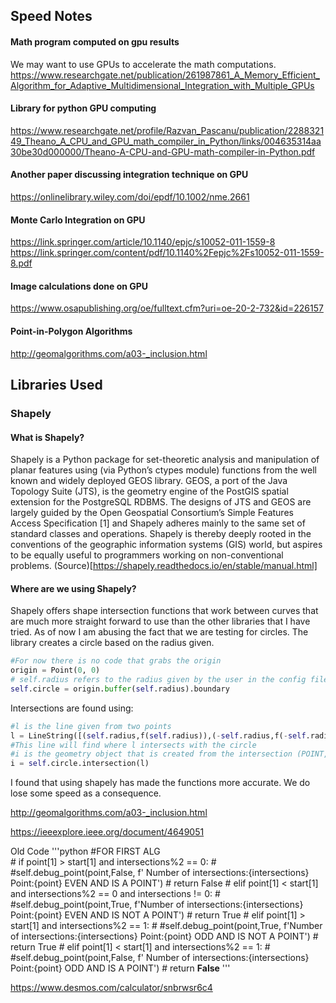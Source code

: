 ## Speed Notes

#### Math program computed on gpu results
We may want to use GPUs to accelerate the math computations. https://www.researchgate.net/publication/261987861_A_Memory_Efficient_Algorithm_for_Adaptive_Multidimensional_Integration_with_Multiple_GPUs

#### Library for python GPU computing
https://www.researchgate.net/profile/Razvan_Pascanu/publication/228832149_Theano_A_CPU_and_GPU_math_compiler_in_Python/links/004635314aa30be30d000000/Theano-A-CPU-and-GPU-math-compiler-in-Python.pdf

#### Another paper discussing integration technique on GPU
https://onlinelibrary.wiley.com/doi/epdf/10.1002/nme.2661


#### Monte Carlo Integration on GPU
https://link.springer.com/article/10.1140/epjc/s10052-011-1559-8
https://link.springer.com/content/pdf/10.1140%2Fepjc%2Fs10052-011-1559-8.pdf

#### Image calculations done on GPU
https://www.osapublishing.org/oe/fulltext.cfm?uri=oe-20-2-732&id=226157

#### Point-in-Polygon Algorithms
http://geomalgorithms.com/a03-_inclusion.html

## Libraries Used

### Shapely

#### What is Shapely?

Shapely is a Python package for set-theoretic analysis and manipulation of planar features using (via Python’s ctypes module) functions from the well known and widely deployed GEOS library. GEOS, a port of the Java Topology Suite (JTS), is the geometry engine of the PostGIS spatial extension for the PostgreSQL RDBMS. The designs of JTS and GEOS are largely guided by the Open Geospatial Consortium’s Simple Features Access Specification [1] and Shapely adheres mainly to the same set of standard classes and operations. Shapely is thereby deeply rooted in the conventions of the geographic information systems (GIS) world, but aspires to be equally useful to programmers working on non-conventional problems. (Source)[https://shapely.readthedocs.io/en/stable/manual.html]

#### Where are we using Shapely?

Shapely offers shape intersection functions that work between curves that are much more straight forward to use than the other libraries that I have tried. As of now I am abusing the fact that we are testing for circles. The library creates a circle based on the radius given. 
```Python
#For now there is no code that grabs the origin
origin = Point(0, 0)
# self.radius refers to the radius given by the user in the config file
self.circle = origin.buffer(self.radius).boundary
```

Intersections are found using:
```Python
#l is the line given from two points
l = LineString([(self.radius,f(self.radius)),(-self.radius,f(-self.radius)) ])
#This line will find where l intersects with the circle
#i is the geometry object that is created from the intersection (POINT, MULTIPOINT, LINE, etc)
i = self.circle.intersection(l)
```

I found that using shapely has made the functions more accurate. We do lose some speed as a consequence.
    

http://geomalgorithms.com/a03-_inclusion.html

https://ieeexplore.ieee.org/document/4649051

Old Code
'''python
#FOR FIRST ALG    
        # if point[1] > start[1] and intersections%2 == 0:
        #     #self.debug_point(point,False, f' Number of intersections:{intersections} Point:{point} EVEN AND IS A POINT')
        #     return False
        # elif point[1] < start[1] and intersections%2 == 0 and intersections != 0:
        #     #self.debug_point(point,True, f'Number of intersections:{intersections} Point:{point} EVEN AND IS NOT A POINT')
        #     return True
        # elif point[1] > start[1] and intersections%2 == 1:
        #     #self.debug_point(point,True, f'Number of intersections:{intersections} Point:{point} ODD AND IS NOT A POINT')
        #     return True
        # elif point[1] <  start[1] and intersections%2 == 1:
        #     #self.debug_point(point,False, f' Number of intersections:{intersections} Point:{point} ODD AND IS A POINT')
        #     return **False**
'''

https://www.desmos.com/calculator/snbrwsr6c4